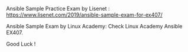 Ansible Sample Practice Exam  by Lisenet :
https://www.lisenet.com/2019/ansible-sample-exam-for-ex407/

Ansible Sample Exam by Linux Academy:
Check Linux Academy Ansible EX407.


Good Luck !
